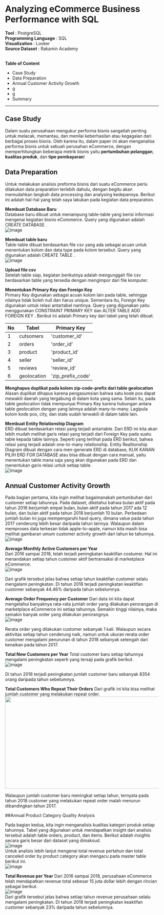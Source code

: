 # Analyzing eCommerce Business Performance with SQL

**Tool** : PostgreSQL<br>
**Programming Language** : SQL<br>
**Visualization** : Looker<br>
**Source Dataset** : Rakamin Academy<br>
<br>

**Table of Content**
* Case Study
* Data Preparation
* Annual Customer Activity Growth
* g
* g
* Summary
---

## Case Study
Dalam suatu perusahaan mengukur performa bisnis sangatlah penting untuk melacak, memantau, dan menilai keberhasilan atau kegagalan dari berbagai proses bisnis. Oleh karena itu, dalam paper ini akan menganalisa performa bisnis untuk sebuah perusahan eCommerce, dengan memperhitungkan beberapa metrik bisnis yaitu **pertumbuhan pelanggan**, **kualitas produk**, dan **tipe pembayaran**!

## Data Preparation
Untuk melakukan analisis preforma bisnis dari suatu eCommerce perlu dilakukan data preparation terlebih dahulu, dengan begitu akan memudahkan langkah data processing dan analysing kedepannya. Berikut ini adalah hal-hal yang telah saya lakukan pada kegiatan data preparation.<br>

**Membuat Database Baru**<br>
Database baru dibuat untuk menampung table-table yang berisi informasi mengenai kegiatan bisnis eCommerce.  Query yang digunakan adalah CREATE DATABASE <nama database>.<br> 
![image](https://github.com/alfatharr/ecommerce-performance/assets/156917349/ffa36d0e-3636-412c-90ec-b1033df5ded6)

**Membuat table baru**<br>
Table-table dibuat berdasarkan file csv yang ada sebagai acuan untuk menentukan kolom dan data type pada kolom tersebut. Query yang digunakan adalah CREATE TABLE <nama table>.<br>
![image](https://github.com/alfatharr/ecommerce-performance/assets/156917349/d3915325-c70a-4f6a-8e9b-87a8321995ed)

**Upload file csv**<br>
Setelah table siap, kegiatan berikutnya adalah mengunggah file csv berdasarkan table yang tersedia dengan mengimpor dari file komputer.

**Menentukan Primary Key dan Foreign Key**<br>
Primary Key digunakan sebagai acuan kolom lain pada table, sehingga nilainya tidak boleh null dan harus unique. Sementara itu, Foreign Key digunakan untuk relasi antartabel nantinya. Query yang digunakan yaitu menggunakan CONSTRAINT <nama constraint> PRIMARY KEY <nama kolom> dan ALTER TABLE <nama table> ADD FOREIGN KEY <nama kolom>. Berikut ini adalah Primary key dari tabel yang telah dibuat.

| No | Tabel         |  Primary Key       |
| -- | ------------- | ------------------ |
| 1  | cutsomers     | 'customer_id'      |
| 2  | orders        | 'order_id'         |
| 3  | product       | 'product_id'       |
| 4  | seller        | 'seller_id'        |
| 5  | reviews       | 'review_id'        |
| 6  | geolocation   | 'zip_prefix_code'  |

**Menghapus duplikat pada kolom zip-code-prefix dari table geolocation**<br>
Alasan duplikat dihapus karena pengasumsian bahwa satu kode pos dapat mewakili daerah yang tergabung di dalam kota yang sama. Selain itu, pada table geolocation tidak mempunyai Primary Key karena hubungan antara table geolocation dengan yang lainnya adalah many-to-many. Lagipula kolom kode pos, city, dan state sudah terwakili di dalam table lain.

**Membuat Entity Relationship Diagram**<br>
ERD dibuat berdasarkan relasi yang terjadi antartable. Dari ERD ini kita akan lebih mudah melihat garis relasi yang terjadi dari Foreign Key pada suatu table kepada table lainnya. Seperti yang terlihat pada ERD berikut, bahwa relasi yang terjadi adalah one-to-many relationship.
Entity Realtionship Diagram dibuat dengan cara men-generate ERD di database, KLIK KANAN <nama database> PILIH ERD FOR DATABASE atau bisa dibuat dengan cara manual, yaitu menentukan table mana saja yang akan digunakan pada ERD dan menentukan garis relasi untuk setiap table.
<br>
![image](https://github.com/alfatharr/ecommerce-performance/assets/156917349/b01c1d1c-eacd-41ff-a187-d17a1923b496)

## Annual Customer Activity Growth

Pada bagian pertama, kita ingin melihat bagaimanakah pertumbuhan dari customer setiap tahunnya. Pada dataset, diketahui bahwa bulan aktif pada tahun 2016 berjumlah empat bulan, bulan aktif pada tahun 2017 ada 12 bulan, dan bulan aktif pada tahun 2018 berjumlah 10 bulan. Perbedaan jumlah bulan ini juga mempengaruhi hasil query, dimana value pada tahun 2017 cenderung lebih besar daripada tahun lainnya. Walaupun dalam memproses data terkesan tidak apple-to-apple, namun kita masih bisa melihat gambaran umum customer activity growth dari tahun ke tahunnya.
<br>
![image](https://github.com/alfatharr/ecommerce-performance/assets/156917349/6d338fa1-048a-44c8-a66a-601a510e130b)

**Average Monthly Active Customers per Year**<br>
Dari 2016 sampai 2018, telah terjadi peningkatan keaktifan costumer. Hal ini menandakan setiap tahun customer aktif bertransaksi di marketplace eCommerce.
<br>
![image](https://github.com/alfatharr/ecommerce-performance/assets/156917349/ef1c25d3-af55-4351-9f5a-918043358953)

Dari grafik tersebut jelas bahwa setiap tahun keaktifan customer selalu mengalami peningkatan. Di tahun 2018 terjadi peningkatan keaktifan customer sebanyak 44.46% daripada tahun sebelumnya.

**Average Order Frequency per Customer**
Dari data ini kita dapat mengetahui banyaknya rata-rata jumlah order yang dilakukan perorangan di marketplace eCommerce ini setiap tahunnya.  Semakin tinggi nilainya, maka semakin banyak order yang dilakukan perorangnya.
<br>
![image](https://github.com/alfatharr/ecommerce-performance/assets/156917349/15638e68-2cfc-4d29-912c-c900f352bc0a)

Rerata order yang dilakukan customer sebanyak 1 kali. Walaupun secara aktivitas setiap tahun cenderung naik, namun untuk ukuran rerata order customer mengalami penurunan di tahun 2018 sebanyak setengah dari kenaikan pada tahun 2017.

**Total New Customers per Year**
Total customer baru setiap tahunnya mengalami peningkatan seperti yang tersaji pada grafik berikut.
<br>
![image](https://github.com/alfatharr/ecommerce-performance/assets/156917349/80933a2c-0a6a-4a99-bb79-7725c53adf17)

Di tahun 2018 terjadi peningkatan jumlah customer baru sebanyak 8354 orang daripada tahun sebelumnya.

**Total Customers Who Repeat Their Orders**
Dari grafik ini kita bisa melihat jumlah customer yang melakukan repeat order.
<br>
<img src ="https://github.com/alfatharr/ecommerce-performance/assets/156917349/c125609b-e167-4c24-bd63-f633154733df" width = "600" height = "300">

Walaupun jumlah customer baru meningkat setiap tahun, ternyata pada tahun 2018 customer yang melakukan repeat order malah menurun dibandingkan tahun 2017.

##Annual Product Category Quality Analysis

Pada bagian kedua, kita ingin menganalisis kualitas kategori produk setiap tahunnya. Tabel yang digunakan untuk mendapatkan insight dari analisis tersebut adalah table orders, product, dan items. Berikut adalah insights secara garis besar dari dataset yang dimaksud.
<br>
![image](https://github.com/alfatharr/ecommerce-performance/assets/156917349/4da5e6ef-5fdf-4208-9f7a-1d49f4faf104)
<br>
Untuk analisis lebih lanjut mengenai total revenue pertahun dan total canceled order by product category akan mengacu pada master table berikut ini.
<br>
![image](https://github.com/alfatharr/ecommerce-performance/assets/156917349/d692feb9-3781-4e8a-977b-725c53b330f6)

**Total Revenue per Year**
Dari 2016 sampai 2018, perusahaan eCommerce telah mendapatkan revenue total sebesar 15 juta dollar lebih dengan rincian sebagai berikut.
<br>
![image](https://github.com/alfatharr/ecommerce-performance/assets/156917349/b83b8dc9-2749-4a14-a9ba-d314b3b687dd)
<br>
Dari grafik tersebut jelas bahwa setiap tahun revenue perusahaan selalu mengalami peningkatan. Di tahun 2018 terjadi peningkatan keaktifan customer sebanyak 23%  daripada tahun sebelumnya.















